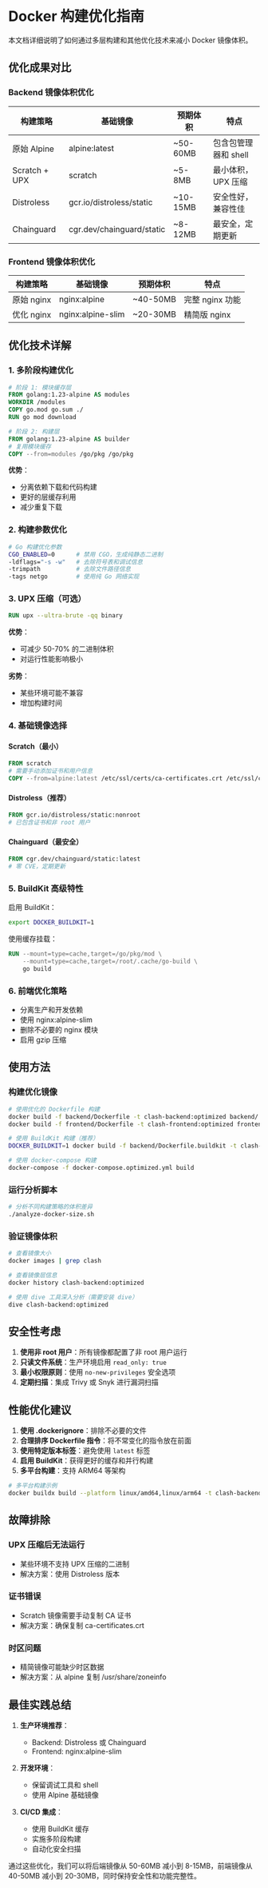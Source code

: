 # Docker 构建优化指南

本文档详细说明了如何通过多层构建和其他优化技术来减小 Docker 镜像体积。

## 优化成果对比

### Backend 镜像体积优化

| 构建策略 | 基础镜像 | 预期体积 | 特点 |
|---------|---------|---------|------|
| 原始 Alpine | alpine:latest | ~50-60MB | 包含包管理器和 shell |
| Scratch + UPX | scratch | ~5-8MB | 最小体积，UPX 压缩 |
| Distroless | gcr.io/distroless/static | ~10-15MB | 安全性好，兼容性佳 |
| Chainguard | cgr.dev/chainguard/static | ~8-12MB | 最安全，定期更新 |

### Frontend 镜像体积优化

| 构建策略 | 基础镜像 | 预期体积 | 特点 |
|---------|---------|---------|------|
| 原始 nginx | nginx:alpine | ~40-50MB | 完整 nginx 功能 |
| 优化 nginx | nginx:alpine-slim | ~20-30MB | 精简版 nginx |

## 优化技术详解

### 1. 多阶段构建优化

```dockerfile
# 阶段 1: 模块缓存层
FROM golang:1.23-alpine AS modules
WORKDIR /modules
COPY go.mod go.sum ./
RUN go mod download

# 阶段 2: 构建层
FROM golang:1.23-alpine AS builder
# 复用模块缓存
COPY --from=modules /go/pkg /go/pkg
```

**优势**：
- 分离依赖下载和代码构建
- 更好的层缓存利用
- 减少重复下载

### 2. 构建参数优化

```bash
# Go 构建优化参数
CGO_ENABLED=0      # 禁用 CGO，生成纯静态二进制
-ldflags="-s -w"   # 去除符号表和调试信息
-trimpath          # 去除文件路径信息
-tags netgo        # 使用纯 Go 网络实现
```

### 3. UPX 压缩（可选）

```dockerfile
RUN upx --ultra-brute -qq binary
```

**优势**：
- 可减少 50-70% 的二进制体积
- 对运行性能影响极小

**劣势**：
- 某些环境可能不兼容
- 增加构建时间

### 4. 基础镜像选择

#### Scratch（最小）
```dockerfile
FROM scratch
# 需要手动添加证书和用户信息
COPY --from=alpine:latest /etc/ssl/certs/ca-certificates.crt /etc/ssl/certs/
```

#### Distroless（推荐）
```dockerfile
FROM gcr.io/distroless/static:nonroot
# 已包含证书和非 root 用户
```

#### Chainguard（最安全）
```dockerfile
FROM cgr.dev/chainguard/static:latest
# 零 CVE，定期更新
```

### 5. BuildKit 高级特性

启用 BuildKit：
```bash
export DOCKER_BUILDKIT=1
```

使用缓存挂载：
```dockerfile
RUN --mount=type=cache,target=/go/pkg/mod \
    --mount=type=cache,target=/root/.cache/go-build \
    go build
```

### 6. 前端优化策略

- 分离生产和开发依赖
- 使用 nginx:alpine-slim
- 删除不必要的 nginx 模块
- 启用 gzip 压缩

## 使用方法

### 构建优化镜像

```bash
# 使用优化的 Dockerfile 构建
docker build -f backend/Dockerfile -t clash-backend:optimized backend/
docker build -f frontend/Dockerfile -t clash-frontend:optimized frontend/

# 使用 BuildKit 构建（推荐）
DOCKER_BUILDKIT=1 docker build -f backend/Dockerfile.buildkit -t clash-backend:buildkit backend/

# 使用 docker-compose 构建
docker-compose -f docker-compose.optimized.yml build
```

### 运行分析脚本

```bash
# 分析不同构建策略的体积差异
./analyze-docker-size.sh
```

### 验证镜像体积

```bash
# 查看镜像大小
docker images | grep clash

# 查看镜像层信息
docker history clash-backend:optimized

# 使用 dive 工具深入分析（需要安装 dive）
dive clash-backend:optimized
```

## 安全性考虑

1. **使用非 root 用户**：所有镜像都配置了非 root 用户运行
2. **只读文件系统**：生产环境启用 `read_only: true`
3. **最小权限原则**：使用 `no-new-privileges` 安全选项
4. **定期扫描**：集成 Trivy 或 Snyk 进行漏洞扫描

## 性能优化建议

1. **使用 .dockerignore**：排除不必要的文件
2. **合理排序 Dockerfile 指令**：将不常变化的指令放在前面
3. **使用特定版本标签**：避免使用 `latest` 标签
4. **启用 BuildKit**：获得更好的缓存和并行构建
5. **多平台构建**：支持 ARM64 等架构

```bash
# 多平台构建示例
docker buildx build --platform linux/amd64,linux/arm64 -t clash-backend:multi .
```

## 故障排除

### UPX 压缩后无法运行
- 某些环境不支持 UPX 压缩的二进制
- 解决方案：使用 Distroless 版本

### 证书错误
- Scratch 镜像需要手动复制 CA 证书
- 解决方案：确保复制 ca-certificates.crt

### 时区问题
- 精简镜像可能缺少时区数据
- 解决方案：从 alpine 复制 /usr/share/zoneinfo

## 最佳实践总结

1. **生产环境推荐**：
   - Backend: Distroless 或 Chainguard
   - Frontend: nginx:alpine-slim
   
2. **开发环境**：
   - 保留调试工具和 shell
   - 使用 Alpine 基础镜像

3. **CI/CD 集成**：
   - 使用 BuildKit 缓存
   - 实施多阶段构建
   - 自动化安全扫描

通过这些优化，我们可以将后端镜像从 50-60MB 减小到 8-15MB，前端镜像从 40-50MB 减小到 20-30MB，同时保持安全性和功能完整性。